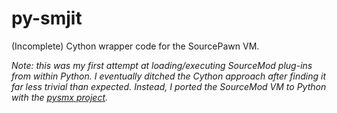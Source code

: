 # py-smjit

(Incomplete) Cython wrapper code for the SourcePawn VM.
  

*Note: this was my first attempt at loading/executing SourceMod plug-ins from within Python. I eventually ditched the Cython approach after finding it far less trivial than expected. Instead, I ported the SourceMod VM to Python with the [pysmx project](https://github.com/theY4Kman/pysmx).*
